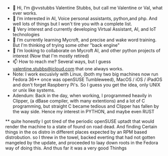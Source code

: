 - 👋 Hi, I’m @vvstubbs Valentine Stubbs, but call me Valentine or Val, what ever works.
- 👀 I’m interested in AI, Voice personal assistants, python,and php. And well lots of things but I won't tire you with a complete list.
- 🌱 Very interest and currently developing Virtual Assistant, AI, and IoT technologies
- 🌱 I’m currently learning Mycroft, and precise and wake word training. But I'm thinking of trying some other "back engine"
- 💞️ I’m looking to collaborate on Mycroft AI, and other python projects of interest (Now that I'm mostly retired)
- 📫 How to reach me? Several ways, but I guess valentine.stubbs@icloud.com that one always works.
- Note: I work excusivly with Linux, (both my two big machines now run Fedora 36** once was openSUSE Tumbleweed), MacOS / iOS / iPadOS 
        and don't forget Raspberry Pi's. So I guess you get the idea, only UNIX or unix like systems. 
- Adendum: Back in the day, when working, I programmed heavily in Clipper, (a dBase compiler, with many extentions)
           and a lot of C programming, but straight C became tedious and Clipper has fallen by the way side. 
           Hence my interest in PYTHON, and maybe even RUST
           
** quite honestly I got tired of the periodic openSUSE uptadt that would render the machine to a state of found on road dead. 
And finding Certain things in the os distro in different places expected by an RPM based distrobution. so I threw in the towel,
backed everting that had not gotten mangeled by the update, and proceeded to laay down roots in the Fedora way of doing this. 
And thus far it was a very good Thinhgs
<!---
vvstubbs/vvstubbs is a ✨ special ✨ repository because its `README.md` (this file) appears on your GitHub profile.
You can click the Preview link to take a look at your changes.
--->
